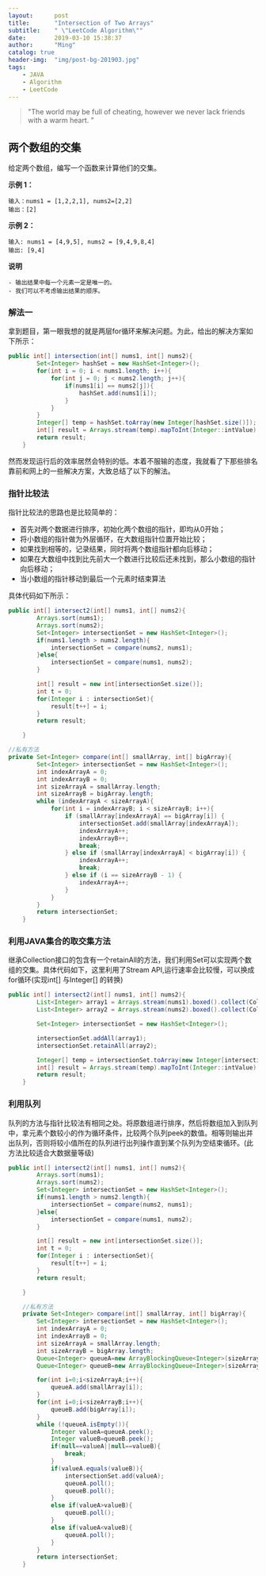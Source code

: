 ```yaml
---
layout:      post
title:       "Intersection of Two Arrays"
subtitle:    " \"LeetCode Algorithm\""
date:        2019-03-10 15:38:37
author:      "Ming"
catalog: true
header-img:  "img/post-bg-201903.jpg"
tags:
    - JAVA
    - Algorithm
    - LeetCode
---
```


> "The world may be full of cheating, however we never lack friends with a warm heart. "

## 两个数组的交集

给定两个数组，编写一个函数来计算他们的交集。

**示例 1：**
```
输入：nums1 = [1,2,2,1], nums2=[2,2]
输出：[2]
```
**示例 2：**
```
输入: nums1 = [4,9,5], nums2 = [9,4,9,8,4]
输出: [9,4]
```
**说明**
```
- 输出结果中每一个元素一定是唯一的。
- 我们可以不考虑输出结果的顺序。
```

### 解法一

拿到题目，第一眼我想的就是两层for循环来解决问题。为此，给出的解决方案如下所示：

```java
public int[] intersection(int[] nums1, int[] nums2){
        Set<Integer> hashSet = new HashSet<Integer>();
        for(int i = 0; i < nums1.length; i++){
            for(int j = 0; j < nums2.length; j++){
                if(nums1[i] == nums2[j]){
                    hashSet.add(nums1[i]);
                }
            }
        }
        Integer[] temp = hashSet.toArray(new Integer[hashSet.size()]);
        int[] result = Arrays.stream(temp).mapToInt(Integer::intValue).toArray();
        return result;
    }
```
然而发现运行后的效率居然会特别的低。本着不服输的态度，我就看了下那些排名靠前和网上的一些解决方案，大致总结了以下的解法。

### 指针比较法

指针比较法的思路也是比较简单的：
- 首先对两个数据进行排序，初始化两个数组的指针，即均从0开始；
- 将小数组的指针做为外层循环，在大数组指针位置开始比较；
- 如果找到相等的，记录结果，同时将两个数组指针都向后移动；
- 如果在大数组中找到比先前大一个数进行比较后还未找到，那么小数组的指针向后移动；
- 当小数组的指针移动到最后一个元素时结束算法


具体代码如下所示：

```java
public int[] intersect2(int[] nums1, int[] nums2){
        Arrays.sort(nums1);
        Arrays.sort(nums2);
        Set<Integer> intersectionSet = new HashSet<Integer>();
        if(nums1.length > nums2.length){
            intersectionSet = compare(nums2, nums1);
        }else{
            intersectionSet = compare(nums1, nums2);
        }

        int[] result = new int[intersectionSet.size()];
        int t = 0;
        for(Integer i : intersectionSet){
            result[t++] = i;
        }
        return result;

    }

//私有方法
private Set<Integer> compare(int[] smallArray, int[] bigArray){
        Set<Integer> intersectionSet = new HashSet<Integer>();
        int indexArrayA = 0;
        int indexArrayB = 0;
        int sizeArrayA = smallArray.length;
        int sizeArrayB = bigArray.length;
        while (indexArrayA < sizeArrayA){
            for(int i = indexArrayB; i < sizeArrayB; i++){
                if (smallArray[indexArrayA] == bigArray[i]) {
                    intersectionSet.add(smallArray[indexArrayA]);
                    indexArrayA++;
                    indexArrayB++;
                    break;
                } else if (smallArray[indexArrayA] < bigArray[i]) {
                    indexArrayA++;
                    break;
                } else if (i == sizeArrayB - 1) {
                    indexArrayA++;
                }
            }
        }
        return intersectionSet;
    }
```

### 利用JAVA集合的取交集方法

继承Collection接口的包含有一个retainAll的方法，我们利用Set可以实现两个数组的交集。具体代码如下，这里利用了Stream API,运行速率会比较慢，可以换成for循环(实现int[] 与Integer[] 的转换)

```java
public int[] intersect2(int[] nums1, int[] nums2){
        List<Integer> array1 = Arrays.stream(nums1).boxed().collect(Collectors.toList());
        List<Integer> array2 = Arrays.stream(nums2).boxed().collect(Collectors.toList());

        Set<Integer> intersectionSet = new HashSet<Integer>();

        intersectionSet.addAll(array1);
        intersectionSet.retainAll(array2);

        Integer[] temp = intersectionSet.toArray(new Integer[intersectionSet.size()]);
        int[] result = Arrays.stream(temp).mapToInt(Integer::intValue).toArray();
        return result;
    }
```

### 利用队列

队列的方法与指针比较法有相同之处。将原数组进行排序，然后将数组加入到队列中，拿元素个数较小的作为循环条件，比较两个队列peek的数值。相等则输出并出队列，否则将较小值所在的队列进行出列操作直到某个队列为空结束循环。(此方法比较适合大数据量等级)

```java
public int[] intersect2(int[] nums1, int[] nums2){
        Arrays.sort(nums1);
        Arrays.sort(nums2);
        Set<Integer> intersectionSet = new HashSet<Integer>();
        if(nums1.length > nums2.length){
            intersectionSet = compare(nums2, nums1);
        }else{
            intersectionSet = compare(nums1, nums2);
        }

        int[] result = new int[intersectionSet.size()];
        int t = 0;
        for(Integer i : intersectionSet){
            result[t++] = i;
        }
        return result;

    }

    //私有方法
    private Set<Integer> compare(int[] smallArray, int[] bigArray){
        Set<Integer> intersectionSet = new HashSet<Integer>();
        int indexArrayA = 0;
        int indexArrayB = 0;
        int sizeArrayA = smallArray.length;
        int sizeArrayB = bigArray.length;
        Queue<Integer> queueA=new ArrayBlockingQueue<Integer>(sizeArrayA);
        Queue<Integer> queueB=new ArrayBlockingQueue<Integer>(sizeArrayB);

        for(int i=0;i<sizeArrayA;i++){
            queueA.add(smallArray[i]);
        }
        for(int i=0;i<sizeArrayB;i++){
            queueB.add(bigArray[i]);
        }
        while (!queueA.isEmpty()){
            Integer valueA=queueA.peek();
            Integer valueB=queueB.peek();
            if(null==valueA||null==valueB){
                break;
            }
            if(valueA.equals(valueB)){
                intersectionSet.add(valueA);
                queueA.poll();
                queueB.poll();
            }
            else if(valueA>valueB){
                queueB.poll();
            }
            else if(valueA<valueB){
                queueA.poll();
            }
        }
        return intersectionSet;
    }
```